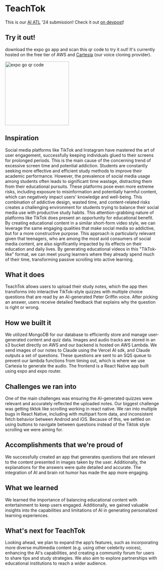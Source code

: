 # TeachTok
This is our [AI ATL](aiatl.io) '24 submission! Check it out [on devpost](https://devpost.com/software/teachtok)!
## Try it out!
download the expo go app and scan this qr code to try it out! It's currently hosted on the free tier of AWS and [Cartesia](cartesia.ai) (our voice cloning provider).

<img width="208" alt="expo go qr code" src="https://github.com/user-attachments/assets/c7ffcee1-7519-482b-9be6-b506eb9ffca6" />

## Inspiration
Social media platforms like TikTok and Instagram have mastered the art of user engagement, successfully keeping individuals glued to their screens for prolonged periods. This is the main cause of the concerning trend of excessive screen time and potential addiction. Students are constantly seeking more effective and efficient study methods to improve their academic performance. However, the prevalence of social media usage among students often leads to significant time wastage, distracting them from their educational pursuits. These platforms pose even more extreme risks, including exposure to misinformation and potentially harmful content, which can negatively impact users' knowledge and well-being. This combination of addictive design, wasted time, and content-related risks creates a challenging environment for students trying to balance their social media use with productive study habits. 
This attention-grabbing nature of platforms like TikTok does present an opportunity for educational benefit. By creating educational content in a similar short-form video style, we can leverage the same engaging qualities that make social media so addictive, but for a more constructive purpose. This approach is particularly relevant given that teenagers, who are among the most avid consumers of social media content, are also significantly impacted by its effects on their education and daily lives. By generating educational videos in this "TikTok-like" format, we can meet young learners where they already spend much of their time, transforming passive scrolling into active learning.

## What it does
TeachTok allows users to upload their study notes, which the app then transforms into interactive TikTok-style quizzes with multiple choice questions that are read by an AI-generated Peter Griffin voice. After picking an answer, users receive detailed feedback that explains why the question is right or wrong.

## How we built it
We utilized MongoDB for our database to efficiently store and manage user-generated content and quiz data. Images and audio tracks are stored in an s3 bucket directly on AWS and our backend is hosted on AWS Lambda. We send images of our notes to Claude using the Vercel AI sdk, and Claude outputs a set of questions. These questions are sent to an SQS queue to prevent our lambda functions from timing out, which is where we use Cartesia to generate the audio. The frontend is a React Native app built using expo and expo router. 

## Challenges we ran into
One of the main challenges was ensuring the AI-generated quizzes were relevant and accurately reflected the uploaded notes. Our biggest challenge was getting tiktok like scrolling working in react native. We ran into multiple bugs in React Native, including with multipart form data, and inconsistent fetch behavior between Android and iOS. Because of this, we settled on using buttons to navigate between questions instead of the Tiktok style scrolling we were aiming for. 

## Accomplishments that we're proud of
We successfully created an app that generates questions that are relevant to the content presented in images taken by the user. Additionally, the explanations for the answers were quite detailed and accurate. The integration of AI and brain rot humor has made the app more engaging.

## What we learned
We learned the importance of balancing educational content with entertainment to keep users engaged. Additionally, we gained valuable insights into the capabilities and limitations of AI in generating personalized learning experiences.

## What's next for TeachTok
Looking ahead, we plan to expand the app’s features, such as incorporating more diverse multimedia content (e.g. using other celebrity voices), enhancing the AI's capabilities, and creating a community forum for users to share tips and study strategies. We also aim to explore partnerships with educational institutions to reach a wider audience.

